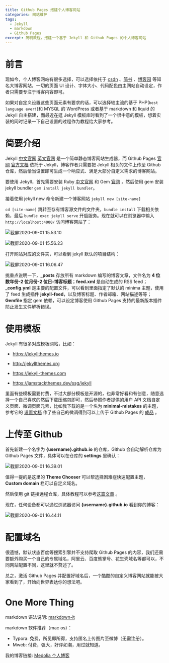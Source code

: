 ```yaml
---
title: Github Pages 搭建个人博客网站
categories: 网站维护
tags: 
  - Jekyll
  - markdown
  - Github Pages
excerpt: 简明教程，搭建一个基于 Jekyll 和 Github Pages 的个人博客网站
---
```




# 前言

现如今，个人博客网站有很多选择，可以选择依托于 [csdn](https://www.csdn.net/) 、[简书](https://www.jianshu.com/) 、[博客园](https://www.cnblogs.com/) 等知名大博客网站，一切的页面 UI 设计、字体大小、代码配色由主网站自动设定，作者只需要专注于博客内容即可。

如果对自定义设置这些页面元素有要求的话，可以选择较主流的基于 PHP(`best language ever!`)和 MYSQL 的 WordPress 或者基于 markdown 和 liquid 的 Jekyll 自主搭建，而最近在逛 Jekyll 模板库时看到了一个很中意的模板，想着实装的同时记录一下自己设置的过程作为教程给大家参考。

# 简要介绍

Jekyll [中文官网](http://jekyllcn.com/) [英文官网](https://jekyllrb.com/) 是一个简单静态博客网站生成器，而 Github Pages [官网](https://pages.github.com/) [官方文档](https://docs.github.com/en/github/working-with-github-pages) 依托于 Jekyll，博客作者只需要把 Jekyll 相关的文件上传至 Github 仓库，然后恰当设置即可生成一个响应式、满足大部分自定义需求的博客网站。

要使用 Jekyll，首先需要安装 Ruby [中文官网](https://www.ruby-lang.org/zh_cn/) 和 Gem [官网](https://rubygems.org/) ，然后使用 gem 安装 jekyll bundler `gem install jekyll bundler`。

接着使用 jekyll  new 命令新建一个博客网站 `jekyll new [site-name]` 

`cd [site-name]` 跳转至存有博客源文件的文件夹，`bundle install` 下载相关依赖，最后 `bundle exec jekyll serve` 开启服务。现在就可以在浏览器中输入 `http://localhost:4000/` 访问博客网站了：

![截屏2020-09-01 15.53.10](https://tva1.sinaimg.cn/large/007S8ZIlgy1gib7bognrlj312q0qi12q.jpg)

![截屏2020-09-01 15.56.23](https://tva1.sinaimg.cn/large/007S8ZIlgy1gib7f1ccdrj314y0u04hg.jpg)

打开网站对应的文件夹，可以看到 jekyll 默认的项目结构：

![截屏2020-09-01 16.06.47](https://tva1.sinaimg.cn/large/007S8ZIlgy1gib7purhfsj30ke0sy41i.jpg)

挑重点说明一下，**_posts** 存放所有 markdown 编写的博客文章，文件名为 **4 位数年份-2 位月份-2 位日-博客标题**；**feed.xml** 是自动生成的 RSS feed；**_config.yml** 是主要的配置文件，可以看到里面指定了默认的 minima 主题，使用了 feed 生成插件 **jekyll-feed**，以及博客标题、作者邮箱、网站描述等等；**Gemfile** 指定 gem 依赖，可以设定博客使用 Github Pages 支持的最新版本插件防止发生文件解析错误。 

# 使用模板

Jekyll 有很多对应模板网站，比如：

+ <https://jekyllthemes.io>

+ <http://jekyllthemes.org>

+ <https://jekyll-themes.com>

+ <https://jamstackthemes.dev/ssg/jekyll> 

里面有些模板需要付费，不过大部分模板是开源的，也非常好看和有创意，随意选择一个自己喜欢的然后下载压缩包即可，然后参照作者提供的用户 API 文档自定义页面、微调页面元素，比如我下载的是一个名为 **minimal-mistakes** 的主题，参考它的 [设置文档](https://mmistakes.github.io/minimal-mistakes/) 作了些自己的微调得到可以上传于 Github Pages 的 [成品](https://github.com/medolia/medolia.github.io) 。

# 上传至 Github

首先新建一个名字为 **{username}.github.io** 的仓库，Github 会自动解析仓库为 Github Pages 文件，具体可以在仓库的 **settings** 里确认：

![截屏2020-09-01 16.39.01](https://tva1.sinaimg.cn/large/007S8ZIlgy1gib8ndzi63j318q0u07ax.jpg)

值得一提的是这里的 **Theme Chooser** 可以帮选择困难症快速配置主题，**Custom domain** 栏可以自定义域名。

然后使用 git 链接远程仓库，具体教程可以参考[这篇文章](https://www.jianshu.com/p/1b65ed31da97) 。

现在，任何设备都可以通过浏览器访问 **{username}.github.io** 看到你的博客：

![截屏2020-09-01 16.44.11](https://tva1.sinaimg.cn/large/007S8ZIlgy1gib8srwehjj314y0u0hdy.jpg)

# 配置域名

很遗憾，默认状态百度等搜索引擎并不支持爬取 Github Pages 的内容，我们还需要额外购买一个自己的专属域名，阿里云、百度熊掌号、花生壳域名等都可以，不同网站配置不同，这里就不赘述了。

总之，激活 Github Pages 并配置好域名后，一个酷酷的自定义博客网站就能被大家看到了，开始向世界表达你的想法吧。

# One More Thing

markdown 语法说明: [markdown-it](https://markdown-it.github.io/)

markdown 软件推荐（mac os）：

+ Typora: 免费，所见即所得，支持匿名上传图片至微博（无需注册）。
+ Mweb: 付费，强大，好评如潮，用过就知道。

我的博客链接: [Medolia 个人博客](https://medolia.github.io/)

